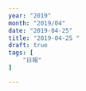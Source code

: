 ```yaml
---
year: "2019"
month: "2019/04"
date: "2019-04-25"
title: "2019-04-25 "
draft: true
tags: [
    "日報"
]

---
```



